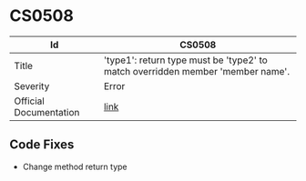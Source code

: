 # CS0508

| Id                     | CS0508                                                                          |
| ---------------------- | ------------------------------------------------------------------------------- |
| Title                  | 'type1': return type must be 'type2' to match overridden member 'member name'\. |
| Severity               | Error                                                                           |
| Official Documentation | [link](http://docs.microsoft.com/en-us/dotnet/csharp/misc/cs0508)               |

## Code Fixes

* Change method return type
